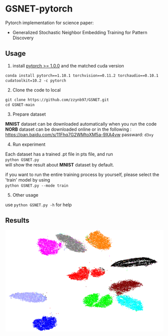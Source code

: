 # GSNET-pytorch
Pytorch implementation for science paper: <br>
* Generalized Stochastic Neighbor Embedding Training for Pattern Discovery
## Usage
1. install [pytorch >= 1.0.0](https://pytorch.org/get-started/locally/) and the matched cuda version <br>
```
conda install pytorch==1.10.1 torchvision==0.11.2 torchaudio==0.10.1 cudatoolkit=10.2 -c pytorch 
```

2. Clone the code to local <br>
```    
git clone https://github.com/zzynb97/GSNET.git 
cd GSNET-main
```
3. Prepare dataset <br>

**MNIST** dataset can be downloaded automatically when you run the code <br>
**NORB** dataset can be downloaded online or in the following : <br>
https://pan.baidu.com/s/11Fhq7G2WMtoXM5a-9XA4vw passward: `d3xy`

4. Run experiment <br>

Each dataset has a trained .pt file in pts file, and run<br> 
`python GSNET.py` <br>
will show the result about **MNIST** dataset by default. <br>

if you want to run the entire training process by yourself, please select the 'train' model by using <br>
`python GSNET.py --mode train` <br>

5. Other usage <br>
 
use  `python GSNET.py -h`  for help <br>

## Results
![](/GSNET_MNIST.png)
